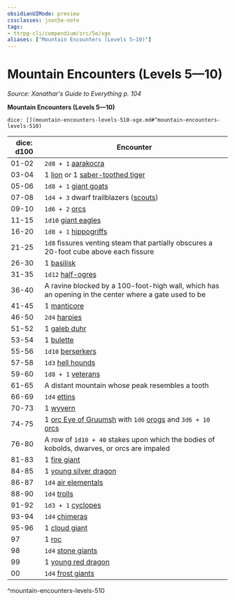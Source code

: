 ```yaml
---
obsidianUIMode: preview
cssclasses: json5e-note
tags:
- ttrpg-cli/compendium/src/5e/xge
aliases: ["Mountain Encounters (Levels 5—10)"]
---
```

# Mountain Encounters (Levels 5—10)
*Source: Xanathar's Guide to Everything p. 104* 

**Mountain Encounters (Levels 5—10)**

`dice: [](mountain-encounters-levels-510-xge.md#^mountain-encounters-levels-510)`

| dice: d100 | Encounter |
|------------|-----------|
| 01-02 | `2d8 + 1` [aarakocra](2-Mechanics/CLI/bestiary/elemental/aarakocra-skirmisher-xmm.md) |
| 03-04 | 1 [lion](2-Mechanics/CLI/bestiary/beast/lion-xmm.md) or 1 [saber-toothed tiger](2-Mechanics/CLI/bestiary/beast/saber-toothed-tiger-xmm.md) |
| 05-06 | `1d8 + 1` [giant goats](2-Mechanics/CLI/bestiary/beast/giant-goat-xmm.md) |
| 07-08 | `1d4 + 3` dwarf trailblazers ([scouts](2-Mechanics/CLI/bestiary/humanoid/scout-xmm.md)) |
| 09-10 | `1d6 + 2` [orcs](2-Mechanics/CLI/bestiary/humanoid/tough-xmm.md) |
| 11-15 | `1d10` [giant eagles](2-Mechanics/CLI/bestiary/celestial/giant-eagle-xmm.md) |
| 16-20 | `1d8 + 1` [hippogriffs](2-Mechanics/CLI/bestiary/monstrosity/hippogriff-xmm.md) |
| 21-25 | `1d8` fissures venting steam that partially obscures a 20-foot cube above each fissure |
| 26-30 | 1 [basilisk](2-Mechanics/CLI/bestiary/monstrosity/basilisk-xmm.md) |
| 31-35 | `1d12` [half-ogres](2-Mechanics/CLI/bestiary/giant/ogrillon-ogre-xmm.md) |
| 36-40 | A ravine blocked by a 100-foot-high wall, which has an opening in the center where a gate used to be |
| 41-45 | 1 [manticore](2-Mechanics/CLI/bestiary/monstrosity/manticore-xmm.md) |
| 46-50 | `2d4` [harpies](2-Mechanics/CLI/bestiary/monstrosity/harpy-xmm.md) |
| 51-52 | 1 [galeb duhr](2-Mechanics/CLI/bestiary/elemental/galeb-duhr-xmm.md) |
| 53-54 | 1 [bulette](2-Mechanics/CLI/bestiary/monstrosity/bulette-xmm.md) |
| 55-56 | `1d10` [berserkers](2-Mechanics/CLI/bestiary/humanoid/berserker-xmm.md) |
| 57-58 | `1d3` [hell hounds](2-Mechanics/CLI/bestiary/fiend/hell-hound-xmm.md) |
| 59-60 | `1d8 + 1` [veterans](2-Mechanics/CLI/bestiary/humanoid/warrior-veteran-xmm.md) |
| 61-65 | A distant mountain whose peak resembles a tooth |
| 66-69 | `1d4` [ettins](2-Mechanics/CLI/bestiary/giant/ettin-xmm.md) |
| 70-73 | 1 [wyvern](2-Mechanics/CLI/bestiary/dragon/wyvern-xmm.md) |
| 74-75 | 1 [orc Eye of Gruumsh](2-Mechanics/CLI/bestiary/humanoid/cultist-fanatic-xmm.md) with `1d6` [orogs](2-Mechanics/CLI/bestiary/humanoid/berserker-xmm.md) and `3d6 + 10` [orcs](2-Mechanics/CLI/bestiary/humanoid/tough-xmm.md) |
| 76-80 | A row of `1d10 + 40` stakes upon which the bodies of kobolds, dwarves, or orcs are impaled |
| 81-83 | 1 [fire giant](2-Mechanics/CLI/bestiary/giant/fire-giant-xmm.md) |
| 84-85 | 1 [young silver dragon](2-Mechanics/CLI/bestiary/dragon/young-silver-dragon-xmm.md) |
| 86-87 | `1d4` [air elementals](2-Mechanics/CLI/bestiary/elemental/air-elemental-xmm.md) |
| 88-90 | `1d4` [trolls](2-Mechanics/CLI/bestiary/giant/troll-xmm.md) |
| 91-92 | `1d3 + 1` [cyclopes](2-Mechanics/CLI/bestiary/giant/cyclops-sentry-xmm.md) |
| 93-94 | `1d4` [chimeras](2-Mechanics/CLI/bestiary/monstrosity/chimera-xmm.md) |
| 95-96 | 1 [cloud giant](2-Mechanics/CLI/bestiary/giant/cloud-giant-xmm.md) |
| 97 | 1 [roc](2-Mechanics/CLI/bestiary/monstrosity/roc-xmm.md) |
| 98 | `1d4` [stone giants](2-Mechanics/CLI/bestiary/giant/stone-giant-xmm.md) |
| 99 | 1 [young red dragon](2-Mechanics/CLI/bestiary/dragon/young-red-dragon-xmm.md) |
| 00 | `1d4` [frost giants](2-Mechanics/CLI/bestiary/giant/frost-giant-xmm.md) |
^mountain-encounters-levels-510